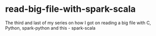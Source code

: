 # read-big-file-with-spark-scala
The third and last of my series on how I got on reading a big file with C, Python, spark-python and this - spark-scala

